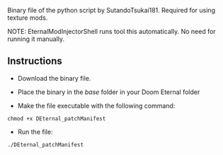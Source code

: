 Binary file of the python script by SutandoTsukai181. Required for using texture mods.

NOTE: EternalModInjectorShell runs tool this automatically. No need for running it manually.

## Instructions

* Download the binary file.

* Place the binary in the *base* folder in your Doom Eternal folder

* Make the file executable with the following command:

```
chmod +x DEternal_patchManifest
```

* Run the file:
	
```
./DEternal_patchManifest
```	
